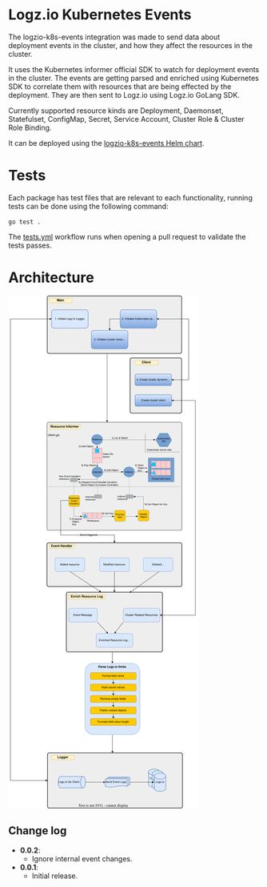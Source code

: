 # Logz.io Kubernetes Events

The logzio-k8s-events integration was made to send data about deployment events in the cluster, and how they affect the resources in the cluster.

It uses the Kubernetes informer official SDK to watch for deployment events in the cluster.
The events are getting parsed and enriched using Kubernetes SDK to correlate them with resources that are being effected by the deployment. 
They are then sent to Logz.io using Logz.io GoLang SDK. 

Currently supported resource kinds are Deployment, Daemonset, Statefulset, ConfigMap, Secret, Service Account, Cluster Role & Cluster Role Binding.

It can be deployed using the [logzio-k8s-events Helm chart](https://github.com/logzio/logzio-helm/tree/master/charts/logzio-k8s-events).

# Tests

Each package has test files that are relevant to each functionality, running tests can be done using the following command:
```
go test .
```

The [tests.yml](https://github.com/logzio/logzio-k8s-events/blob/master/.github/workflows/tests.yml) workflow runs when opening a pull request to validate the tests passes. 

# Architecture 
![Architecture](./architecture.svg)

## Change log
 - **0.0.2**:
    - Ignore internal event changes.
 - **0.0.1**:
    - Initial release.